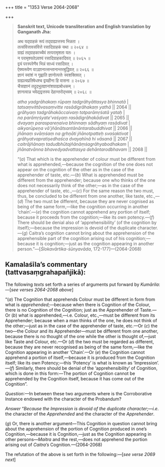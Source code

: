 +++
title = "1353 Verse 2064-2068"

+++
> **Sanskrit text, Unicode transliteration and English translation by Ganganath Jha:** 
>
> अथ यद्ग्राहकं रूपं तद्ग्राह्यात्तस्य भिन्नता ।  
> तत्संवित्तावसंवित्ते रसादिग्राहकं यथा ॥ २०६४ ॥  
> ग्राह्यं तद्ग्राहकाच्चैवं तत्परामृशता यतः ।  
> न परामृश्यतेऽवश्यं रसादिग्राहकादिवत् ॥ २०६५ ॥  
> द्वयं परस्परेणैव भिन्नं साध्यं रसादिवत् ।  
> ऐक्यरूपेण वाऽज्ञानात्सन्तानान्तरबुद्धिवत् ॥ २०६६ ॥  
> ज्ञानं स्वांशं न गृह्णाति ज्ञानोत्पत्तेः स्वशक्तिवत् ।  
> ग्राह्यत्वप्रतिषेधश्च द्वयहीना हि वासना ॥ २०६७ ॥  
> चैत्राज्ञानं तदुद्भूतज्ञानांशग्राह्यबोधकम् ।  
> ज्ञानत्वान्न भवेद्यद्वत्तस्य देहान्तरोद्भवम् ॥ २०६८ ॥ 
>
> *atha yadgrāhakaṃ rūpaṃ tadgrāhyāttasya bhinnatā* \|  
> *tatsaṃvittāvasaṃvitte rasādigrāhakaṃ yathā* \|\| 2064 \|\|  
> *grāhyaṃ tadgrāhakāccaivaṃ tatparāmṛśatā yataḥ* \|  
> *na parāmṛśyate'vaśyaṃ rasādigrāhakādivat* \|\| 2065 \|\|  
> *dvayaṃ paraspareṇaiva bhinnaṃ sādhyaṃ rasādivat* \|  
> *aikyarūpeṇa vā'jñānātsantānāntarabuddhivat* \|\| 2066 \|\|  
> *jñānaṃ svāṃśaṃ na gṛhṇāti jñānotpatteḥ svaśaktivat* \|  
> *grāhyatvapratiṣedhaśca dvayahīnā hi vāsanā* \|\| 2067 \|\|  
> *caitrājñānaṃ tadudbhūtajñānāṃśagrāhyabodhakam* \|  
> *jñānatvānna bhavedyadvattasya dehāntarodbhavam* \|\| 2068 \|\| 
>
> “(*a*) That which is the apprehender of colour must be different from what is apprehended,—because the cognition of the one does not appear on the cognition of the other as in the case of the apprehender of taste, etc.—(*b*) What is apprehended must be different from the apprehender; because one who thinks of the one does not necessarily think of the other;—as in the case of the apprehender of taste, etc.,—(*c*) For the same reason the two must, thus, be concluded to be different from one another, like taste, etc.,—(*d*) The two must be different, because they are never cognised as being of the same form,—like the cognition occurring in another ‘chain’.—(*e*) the cognition cannot apprehend any portion of itself; because it proceeds from the cognition;—like its own potency.—(*f*) There should be denial also of ‘apprehensibility’ (of the cognition by itself);—because the impression is devoid of the duplicate character.—(*g*) Caitra’s cognition cannot bring about the apprehension of the apprehensible part of the cognition arising out of his cognition;—because it is cognition;—just as the cognition appearing in another person.”—[*Ślokavārtika-śūnyavāda*, 172-177]—(2064-2068)



## Kamalaśīla’s commentary (tattvasaṃgrahapañjikā):

The following *texts* set forth a series of arguments put forward by *Kumārila*:—[*see verses 2064-2068 above*]

“(*a*) The Cognition that apprehends Colour must be different in form from what is *apprehended*;—because when there is Cognition of the Colour, there is no Cognition of the Cognition; just as the Apprehender of Taste.—Or (*b*) what is apprehended,—i.e. Colour, etc.,—must be different from its Apprehender; because when a man thinks of the one, he does not think of the other;—just as in the case of the apprehender of taste, etc.—Or (*c*) the two—the Colour and its Apprehender—must be different from one another, because there is no thought of the one while the other is thought of,—just like Taste and Colour, etc.—Or (*d*) the two must be regarded as different, because they are never recognised as being of the same form,—like the Cognition appearing in another ‘Chain’.—Or (*e*) the Cognition cannot apprehend a portion of itself,—because it is produced from the Cognition itself; like its own Potency;—this ‘Potency’ is what is known as ‘Impression’.—(*f*) Similarly, there should be denial of the ‘apprehensibility’ of Cognition, which is done in this form:—The portion of Cognition cannot be apprehended by the Cognition itself, because it has come out of the Cognition”.

*Question*:—In between these two arguments where is the Corroborative Instance endowed with the character of the Probandum?

*Answer* “*Because the Impression is devoid of the duplicate character*;—*i.e*. the character of the *Apprehended* and the character of the *Apprehender*.

(*g*) Or, there is another argument—This Cognition in question cannot bring about the apprehension of the portion of Cognition produced in one’s Cognition,—because it is Cognition,—just as the Cognition appearing in other persons—*Maitra* and the rest,—does not apprehend the portion arising out of *Caitra’s* Cognition.—(2064-2068)

The refutation of the above is set forth in the following:—[*see verse 2069 next*]


